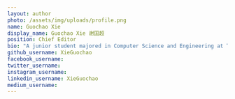 ```yaml
---
layout: author
photo: /assets/img/uploads/profile.png
name: Guochao Xie
display_name: Guochao Xie 谢国超
position: Chief Editor
bio: "A junior student majored in Computer Science and Engineering at The Chinese University of Hong Kong, Shenzhen. Personal Homepage: <a href='https://xieguochao.com'>https://xieguochao.com</a>"
github_username: XieGuochao
facebook_username: 
twitter_username: 
instagram_username: 
linkedin_username: XieGuochao
medium_username: 
---
```


